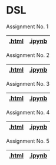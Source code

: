 # DSL

Assignment No. 1

| [.html](https://shivashirsath.github.io/DSL/page/assignment_1.html) | [.ipynb](assignment_1.ipynb) |
| :-----------------------------------------------------------------: | :--------------------------: |

Assignment No. 2

| [.html](https://shivashirsath.github.io/DSL/page/assignment_2.html) | [.ipynb](assignment_2.ipynb) |
| :-----------------------------------------------------------------: | :--------------------------: |

Assignment No. 3

| [.html](https://shivashirsath.github.io/DSL/page/assignment_3.html) | [.ipynb](assignment_3.ipynb) |
| :-----------------------------------------------------------------: | :--------------------------: |

Assignment No. 4

| [.html](https://shivashirsath.github.io/DSL/page/assignment_4.html) | [.ipynb](assignment_4.ipynb) |
| :-----------------------------------------------------------------: | :--------------------------: |

Assignment No. 5

| [.html](https://shivashirsath.github.io/DSL/page/assignment_4.html) | [.ipynb](assignment_4.ipynb) |
| :-----------------------------------------------------------------: | :--------------------------: |
